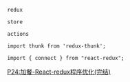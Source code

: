 ```
redux

store

actions

import thunk from 'redux-thunk';

import { connect } from "react-redux";
```




[P24:加餐-React-redux程序优化(完结)](https://jspang.com/detailed?id=48#toc290)

